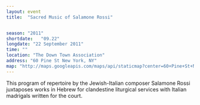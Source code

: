 ```yaml
---
layout: event
title:  "Sacred Music of Salamone Rossi"


season: "2011"
shortdate:   "09.22"
longdate: "22 September 2011"
time: ""
location: "The Down Town Association"
address: "60 Pine St New York, NY"
map: "http://maps.googleapis.com/maps/api/staticmap?center=60+Pine+St+New+York,+NY&zoom=16&size=700x300&visual_refresh=true&maptype=roadmap&markers=color:green%7Clabel:A%7C40.70672,-74.008173&sensor=false"
---
```


This program of repertoire by the Jewish-Italian composer Salamone Rossi juxtaposes works in Hebrew for clandestine liturgical services with Italian madrigals written for the court.
